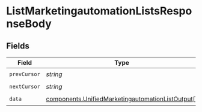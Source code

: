 # ListMarketingautomationListsResponseBody


## Fields

| Field                                                                                                                | Type                                                                                                                 | Required                                                                                                             | Description                                                                                                          |
| -------------------------------------------------------------------------------------------------------------------- | -------------------------------------------------------------------------------------------------------------------- | -------------------------------------------------------------------------------------------------------------------- | -------------------------------------------------------------------------------------------------------------------- |
| `prevCursor`                                                                                                         | *string*                                                                                                             | :heavy_check_mark:                                                                                                   | N/A                                                                                                                  |
| `nextCursor`                                                                                                         | *string*                                                                                                             | :heavy_check_mark:                                                                                                   | N/A                                                                                                                  |
| `data`                                                                                                               | [components.UnifiedMarketingautomationListOutput](../../models/components/unifiedmarketingautomationlistoutput.md)[] | :heavy_check_mark:                                                                                                   | N/A                                                                                                                  |